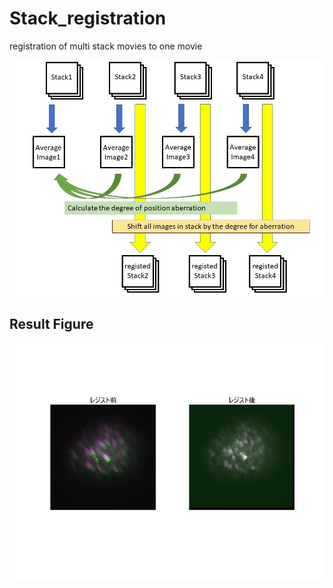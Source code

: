 # Stack_registration
registration of multi stack movies to one movie

<img src="doc/abstract.jpg" width="800" align="below">



## Result Figure

<img src="doc/demo.jpg" width="800" align="below">
